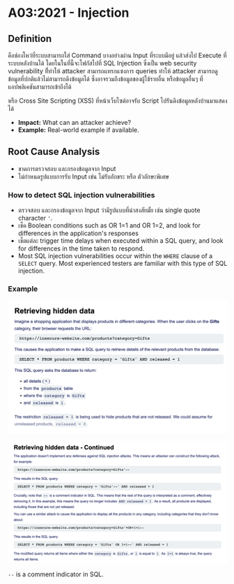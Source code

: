 # A03:2021 - Injection

## Definition

คือช่องโหว่ที่ระบบสามารถใส่ Command บางอย่างผ่าน Input ที่ระบบมีอยู่ แล้วส่งไป Execute ที่ระบบหลังบ้านได้ โดยในในที่นี้จะโฟกัสไปที่ SQL Injection ซึ่งเป็น web security vulnerability ที่ิทำให้ attacker สามารถแทรกแซงการ queries ทำให้ attacker สามารถดูข้อมูลที่ปกติแล้วไม่สามารถดึงข้อมูลได้ ซึ่งอาจรวมถึงข้อมูลของผู้ใช้รายอื่น หรือข้อมูลอื่นๆ ที่แอปพลิเคชันสามารถเข้าถึงได้

หรือ Cross Site Scripting (XSS) ที่หน้าเว็บไซต์อาจรับ Script ไปรันดึงข้อมูลหลังบ้านมาแสดงได้

- **Impact:** What can an attacker achieve?
- **Example:** Real-world example if available.

## Root Cause Analysis

- ขาดการตรวจสอบ และกรองข้อมูลจาก Input
- ไม่กำหนดรูปแบบการรับ Input เช่น ไม่รับอักขระ หรือ ตัวอักษะพิเศษ

### How to detect SQL injection vulnerabilities

- ตรวจสอบ และกรองข้อมูลจาก Input ว่ามีรูปแบบที่น่าสงสัยมั้ย เช่น single quote character `'`.
- เช็ค Boolean conditions such as OR 1=1 and OR 1=2, and look for differences in the application's responses
- เช็ตแต่ละ trigger time delays when executed within a SQL query, and look for differences in the time taken to respond.
- Most SQL injection vulnerabilities occur within the `WHERE` clause of a `SELECT` query. Most experienced testers are familiar with this type of SQL injection.

### Example

![alt text](img/image.png)

![alt text](img/image-1.png)

 `--` is a comment indicator in SQL.

